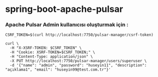 # spring-boot-apache-pulsar


### Apache Pulsar Admin kullanıcısı oluşturmak için :

```
CSRF_TOKEN=$(curl http://localhost:7750/pulsar-manager/csrf-token)

curl \
  -H "X-XSRF-TOKEN: $CSRF_TOKEN" \
  -H "Cookie: XSRF-TOKEN=$CSRF_TOKEN;" \
  -H "Content-Type: application/json" \
  -X PUT http://localhost:7750/pulsar-manager/users/superuser \
  -d '{"name": "admin", "password": "huseyin11", "description": "açıklama1", "email": "huseyin99@test.com.tr"}'
```
